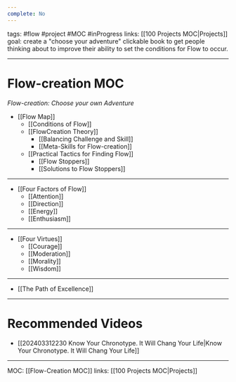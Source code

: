 ```yaml
---
complete: No
---
```

tags: #flow #project #MOC #inProgress 
links: [[100 Projects MOC|Projects]]
goal: create a "choose your adventure" clickable book to get people thinking about to improve their ability to set the conditions for Flow to occur.


---
# Flow-creation MOC
*Flow-creation: Choose your own Adventure*

- [[Flow Map]]
	- [[Conditions of Flow]]
	- [[FlowCreation Theory]]
		- [[Balancing Challenge and Skill]]
		- [[Meta-Skills for Flow-creation]]
	- [[Practical Tactics for Finding Flow]]
		- [[Flow Stoppers]]
		- [[Solutions to Flow Stoppers]]	

---

- [[Four Factors of Flow]]
	- [[Attention]]
	- [[Direction]]
	- [[Energy]]
	- [[Enthusiasm]]

---

- [[Four Virtues]]
	- [[Courage]]
	- [[Moderation]]
	- [[Morality]]
	- [[Wisdom]]

---

- [[The Path of Excellence]]

---
# Recommended Videos
- [[202403312230 Know Your Chronotype. It Will Chang Your Life|Know Your Chronotype. It Will Chang Your Life]]

---
MOC: [[Flow-Creation MOC]]
links: [[100 Projects MOC|Projects]]